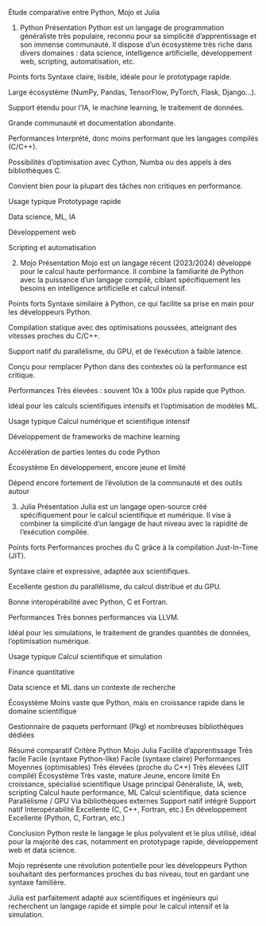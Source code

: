 Étude comparative entre Python, Mojo et Julia
1. Python
Présentation
Python est un langage de programmation généraliste très populaire, reconnu pour sa simplicité d’apprentissage et son immense communauté. Il dispose d’un écosystème très riche dans divers domaines : data science, intelligence artificielle, développement web, scripting, automatisation, etc.

Points forts
Syntaxe claire, lisible, idéale pour le prototypage rapide.

Large écosystème (NumPy, Pandas, TensorFlow, PyTorch, Flask, Django...).

Support étendu pour l’IA, le machine learning, le traitement de données.

Grande communauté et documentation abondante.

Performances
Interprété, donc moins performant que les langages compilés (C/C++).

Possibilités d’optimisation avec Cython, Numba ou des appels à des bibliothèques C.

Convient bien pour la plupart des tâches non critiques en performance.

Usage typique
Prototypage rapide

Data science, ML, IA

Développement web

Scripting et automatisation

2. Mojo
Présentation
Mojo est un langage récent (2023/2024) développé pour le calcul haute performance. Il combine la familiarité de Python avec la puissance d’un langage compilé, ciblant spécifiquement les besoins en intelligence artificielle et calcul intensif.

Points forts
Syntaxe similaire à Python, ce qui facilite sa prise en main pour les développeurs Python.

Compilation statique avec des optimisations poussées, atteignant des vitesses proches du C/C++.

Support natif du parallélisme, du GPU, et de l’exécution à faible latence.

Conçu pour remplacer Python dans des contextes où la performance est critique.

Performances
Très élevées : souvent 10x à 100x plus rapide que Python.

Idéal pour les calculs scientifiques intensifs et l’optimisation de modèles ML.

Usage typique
Calcul numérique et scientifique intensif

Développement de frameworks de machine learning

Accélération de parties lentes du code Python

Écosystème
En développement, encore jeune et limité

Dépend encore fortement de l’évolution de la communauté et des outils autour

3. Julia
Présentation
Julia est un langage open-source créé spécifiquement pour le calcul scientifique et numérique. Il vise à combiner la simplicité d’un langage de haut niveau avec la rapidité de l’exécution compilée.

Points forts
Performances proches du C grâce à la compilation Just-In-Time (JIT).

Syntaxe claire et expressive, adaptée aux scientifiques.

Excellente gestion du parallélisme, du calcul distribué et du GPU.

Bonne interopérabilité avec Python, C et Fortran.

Performances
Très bonnes performances via LLVM.

Idéal pour les simulations, le traitement de grandes quantités de données, l’optimisation numérique.

Usage typique
Calcul scientifique et simulation

Finance quantitative

Data science et ML dans un contexte de recherche

Écosystème
Moins vaste que Python, mais en croissance rapide dans le domaine scientifique

Gestionnaire de paquets performant (Pkg) et nombreuses bibliothèques dédiées

Résumé comparatif
Critère	Python	Mojo	Julia
Facilité d’apprentissage	Très facile	Facile (syntaxe Python-like)	Facile (syntaxe claire)
Performances	Moyennes (optimisables)	Très élevées (proche du C++)	Très élevées (JIT compilé)
Écosystème	Très vaste, mature	Jeune, encore limité	En croissance, spécialisé scientifique
Usage principal	Généraliste, IA, web, scripting	Calcul haute performance, ML	Calcul scientifique, data science
Parallélisme / GPU	Via bibliothèques externes	Support natif intégré	Support natif
Interopérabilité	Excellente (C, C++, Fortran, etc.)	En développement	Excellente (Python, C, Fortran, etc.)

Conclusion
Python reste le langage le plus polyvalent et le plus utilisé, idéal pour la majorité des cas, notamment en prototypage rapide, développement web et data science.

Mojo représente une révolution potentielle pour les développeurs Python souhaitant des performances proches du bas niveau, tout en gardant une syntaxe familière.

Julia est parfaitement adapté aux scientifiques et ingénieurs qui recherchent un langage rapide et simple pour le calcul intensif et la simulation.